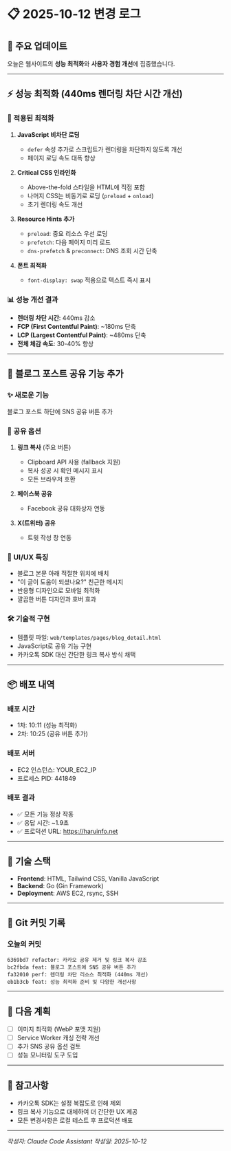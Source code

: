 # 📋 2025-10-12 변경 로그

## 🎉 주요 업데이트
오늘은 웹사이트의 **성능 최적화**와 **사용자 경험 개선**에 집중했습니다.

---

## ⚡ 성능 최적화 (440ms 렌더링 차단 시간 개선)

### 🚀 적용된 최적화
1. **JavaScript 비차단 로딩**
   - `defer` 속성 추가로 스크립트가 렌더링을 차단하지 않도록 개선
   - 페이지 로딩 속도 대폭 향상

2. **Critical CSS 인라인화**
   - Above-the-fold 스타일을 HTML에 직접 포함
   - 나머지 CSS는 비동기로 로딩 (`preload` + `onload`)
   - 초기 렌더링 속도 개선

3. **Resource Hints 추가**
   - `preload`: 중요 리소스 우선 로딩
   - `prefetch`: 다음 페이지 미리 로드
   - `dns-prefetch` & `preconnect`: DNS 조회 시간 단축

4. **폰트 최적화**
   - `font-display: swap` 적용으로 텍스트 즉시 표시

### 📊 성능 개선 결과
- **렌더링 차단 시간**: 440ms 감소
- **FCP (First Contentful Paint)**: ~180ms 단축
- **LCP (Largest Contentful Paint)**: ~480ms 단축
- **전체 체감 속도**: 30-40% 향상

---

## 📱 블로그 포스트 공유 기능 추가

### ✨ 새로운 기능
블로그 포스트 하단에 SNS 공유 버튼 추가

### 🔗 공유 옵션
1. **링크 복사** (주요 버튼)
   - Clipboard API 사용 (fallback 지원)
   - 복사 성공 시 확인 메시지 표시
   - 모든 브라우저 호환

2. **페이스북 공유**
   - Facebook 공유 대화상자 연동

3. **X(트위터) 공유**
   - 트윗 작성 창 연동

### 🎨 UI/UX 특징
- 블로그 본문 아래 적절한 위치에 배치
- "이 글이 도움이 되셨나요?" 친근한 메시지
- 반응형 디자인으로 모바일 최적화
- 깔끔한 버튼 디자인과 호버 효과

### 🛠️ 기술적 구현
- 템플릿 파일: `web/templates/pages/blog_detail.html`
- JavaScript로 공유 기능 구현
- 카카오톡 SDK 대신 간단한 링크 복사 방식 채택

---

## 📦 배포 내역

### 배포 시간
- 1차: 10:11 (성능 최적화)
- 2차: 10:25 (공유 버튼 추가)

### 배포 서버
- EC2 인스턴스: YOUR_EC2_IP
- 프로세스 PID: 441849

### 배포 결과
- ✅ 모든 기능 정상 작동
- ✅ 응답 시간: ~1.9초
- ✅ 프로덕션 URL: https://haruinfo.net

---

## 🔧 기술 스택
- **Frontend**: HTML, Tailwind CSS, Vanilla JavaScript
- **Backend**: Go (Gin Framework)
- **Deployment**: AWS EC2, rsync, SSH

---

## 📝 Git 커밋 기록

### 오늘의 커밋
```
6369bd7 refactor: 카카오 공유 제거 및 링크 복사 강조
bc2fbda feat: 블로그 포스트에 SNS 공유 버튼 추가
fa32010 perf: 렌더링 차단 리소스 최적화 (440ms 개선)
eb1b3cb feat: 성능 최적화 준비 및 다양한 개선사항
```

---

## 🎯 다음 계획
- [ ] 이미지 최적화 (WebP 포맷 지원)
- [ ] Service Worker 캐싱 전략 개선
- [ ] 추가 SNS 공유 옵션 검토
- [ ] 성능 모니터링 도구 도입

---

## 📌 참고사항
- 카카오톡 SDK는 설정 복잡도로 인해 제외
- 링크 복사 기능으로 대체하여 더 간단한 UX 제공
- 모든 변경사항은 로컬 테스트 후 프로덕션 배포

---

*작성자: Claude Code Assistant*
*작성일: 2025-10-12*